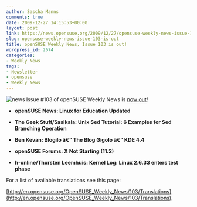 ```yaml
---
author: Sascha Manns
comments: true
date: 2009-12-27 14:15:53+00:00
layout: post
link: https://news.opensuse.org/2009/12/27/opensuse-weekly-news-issue-103-is-out/
slug: opensuse-weekly-news-issue-103-is-out
title: openSUSE Weekly News, Issue 103 is out!
wordpress_id: 2674
categories:
- Weekly News
tags:
- Newsletter
- opensuse
- Weekly News
---
```



![news](http://static.opensuse.org/images/knewsticker.png) Issue #103 of openSUSE Weekly News is [now out](http://en.opensuse.org/OpenSUSE_Weekly_News/103)!




	
  * **openSUSE News: Linux for Education  Updated**

	
  * **The Geek Stuff/Sasikala: Unix Sed  Tutorial: 6 Examples for Sed Branching Operation**

	
  * **Ben Kevan: Blogilo â€“ The Blog Gigolo  â€“ KDE 4.4**

	
  * **openSUSE Forums: X Not Starting  (11.2)**

	
  * **h-online/Thorsten Leemhuis: Kernel  Log: Linux 2.6.33 enters test phase**







For a list of available translations see this page:

[http://en.opensuse.org/OpenSUSE_Weekly_News/103/Translations](http://en.opensuse.org/OpenSUSE_Weekly_News/103/Translations).
